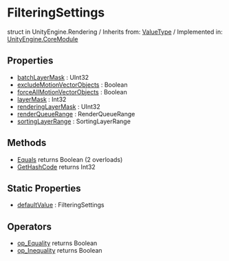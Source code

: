 # FilteringSettings
struct in UnityEngine.Rendering
 / Inherits from: <a href="https://docs.unity3d.com/6000.0/Documentation/ScriptReference/ValueType.html">ValueType</a> / Implemented in: <a href="https://docs.unity3d.com/6000.0/Documentation/ScriptReference/UnityEngine.CoreModule.html">UnityEngine.CoreModule</a>
## Properties
- <a href="https://docs.unity3d.com/6000.0/Documentation/ScriptReference/FilteringSettings-batchLayerMask.html">batchLayerMask</a> : UInt32
- <a href="https://docs.unity3d.com/6000.0/Documentation/ScriptReference/FilteringSettings-excludeMotionVectorObjects.html">excludeMotionVectorObjects</a> : Boolean
- <a href="https://docs.unity3d.com/6000.0/Documentation/ScriptReference/FilteringSettings-forceAllMotionVectorObjects.html">forceAllMotionVectorObjects</a> : Boolean
- <a href="https://docs.unity3d.com/6000.0/Documentation/ScriptReference/FilteringSettings-layerMask.html">layerMask</a> : Int32
- <a href="https://docs.unity3d.com/6000.0/Documentation/ScriptReference/FilteringSettings-renderingLayerMask.html">renderingLayerMask</a> : UInt32
- <a href="https://docs.unity3d.com/6000.0/Documentation/ScriptReference/FilteringSettings-renderQueueRange.html">renderQueueRange</a> : RenderQueueRange
- <a href="https://docs.unity3d.com/6000.0/Documentation/ScriptReference/FilteringSettings-sortingLayerRange.html">sortingLayerRange</a> : SortingLayerRange
## Methods
- <a href="https://docs.unity3d.com/6000.0/Documentation/ScriptReference/FilteringSettings.Equals.html">Equals</a> returns Boolean (2 overloads)
- <a href="https://docs.unity3d.com/6000.0/Documentation/ScriptReference/FilteringSettings.GetHashCode.html">GetHashCode</a> returns Int32
## Static Properties
- <a href="https://docs.unity3d.com/6000.0/Documentation/ScriptReference/FilteringSettings-defaultValue.html">defaultValue</a> : FilteringSettings
## Operators
- <a href="https://docs.unity3d.com/6000.0/Documentation/ScriptReference/FilteringSettings.op_Equality.html">op_Equality</a> returns Boolean
- <a href="https://docs.unity3d.com/6000.0/Documentation/ScriptReference/FilteringSettings.op_Inequality.html">op_Inequality</a> returns Boolean
